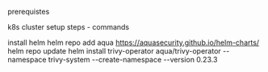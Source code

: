 prerequistes

k8s cluster
setup steps - commands

install helm
helm repo add aqua https://aquasecurity.github.io/helm-charts/
helm repo update
helm install trivy-operator aqua/trivy-operator --namespace trivy-system --create-namespace --version 0.23.3